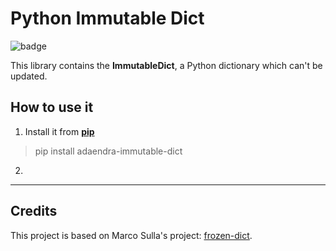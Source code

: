 # Python Immutable Dict

![badge](https://img.shields.io/badge/version-0.1.0-blue)

This library contains the **ImmutableDict**, a Python dictionary which can't be updated.

## How to use it
1. Install it from [**pip**](https://pypi.org/project/adaendra-immutable-dict/)
> pip install adaendra-immutable-dict
2. 


---

## Credits 
This project is based on Marco Sulla's project: [frozen-dict](https://github.com/Marco-Sulla/python-frozendict).
